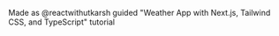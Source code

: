Made as @reactwithutkarsh guided "Weather App with Next.js, Tailwind CSS, and TypeScript" tutorial

